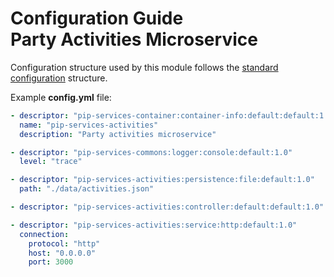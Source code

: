 # Configuration Guide <br/> Party Activities Microservice

Configuration structure used by this module follows the 
[standard configuration](https://github.com/pip-services/pip-services/blob/master/usage/Configuration.md) 
structure.

Example **config.yml** file:

```yaml
- descriptor: "pip-services-container:container-info:default:default:1.0"
  name: "pip-services-activities"
  description: "Party activities microservice"

- descriptor: "pip-services-commons:logger:console:default:1.0"
  level: "trace"

- descriptor: "pip-services-activities:persistence:file:default:1.0"
  path: "./data/activities.json"

- descriptor: "pip-services-activities:controller:default:default:1.0"

- descriptor: "pip-services-activities:service:http:default:1.0"
  connection:
    protocol: "http"
    host: "0.0.0.0"
    port: 3000
```
